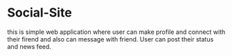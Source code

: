 # Social-Site
this is simple web application where user can make profile and connect with their firend and also can message with friend. User can post their status and news feed.
